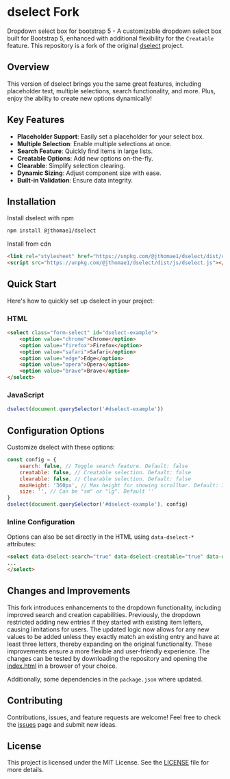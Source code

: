 # dselect Fork

Dropdown select box for bootstrap 5 - A customizable dropdown select box built for Bootstrap 5, enhanced with additional flexibility for the `Creatable` feature.
This repository is a fork of the original [dselect](https://github.com/jarstone/dselect) project.

## Overview

This version of dselect brings you the same great features, including placeholder text, multiple selections, search functionality, and more. Plus, enjoy the ability to create new options dynamically!

## Key Features

- **Placeholder Support**: Easily set a placeholder for your select box.
- **Multiple Selection**: Enable multiple selections at once.
- **Search Feature**: Quickly find items in large lists.
- **Creatable Options**: Add new options on-the-fly.
- **Clearable**: Simplify selection clearing.
- **Dynamic Sizing**: Adjust component size with ease.
- **Built-in Validation**: Ensure data integrity.

## Installation

Install dselect with npm

```bash
npm install @jthomae1/dselect
```

Install from cdn
```html
<link rel="stylesheet" href="https://unpkg.com/@jthomae1/dselect/dist/css/dselect.css">
<script src="https://unpkg.com/@jthomae1/dselect/dist/js/dselect.js"></script>
```

## Quick Start
Here's how to quickly set up dselect in your project:

### HTML

```html
<select class="form-select" id="dselect-example">
    <option value="chrome">Chrome</option>
    <option value="firefox">Firefox</option>
    <option value="safari">Safari</option>
    <option value="edge">Edge</option>
    <option value="opera">Opera</option>
    <option value="brave">Brave</option>
</select>
```

### JavaScript

```javascript
dselect(document.querySelector('#dselect-example'))
```

## Configuration Options
Customize dselect with these options:

```javascript
const config = {
    search: false, // Toggle search feature. Default: false
    creatable: false, // Creatable selection. Default: false
    clearable: false, // Clearable selection. Default: false
    maxHeight: '360px', // Max height for showing scrollbar. Default: 360px
    size: '', // Can be "sm" or "lg". Default ''
}
dselect(document.querySelector('#dselect-example'), config)
```

### Inline Configuration

Options can also be set directly in the HTML using `data-dselect-*` attributes:

```html
<select data-dselect-search="true" data-dselect-creatable="true" data-dselect-clearable="true" data-dselect-max-height="300px" data-dselect-size="sm" class="form-select" id="dselect-example">
...
</select>
```

## Changes and Improvements

This fork introduces enhancements to the dropdown functionality, including improved search and creation capabilities. Previously, the dropdown restricted adding new entries if they started with existing item letters, causing limitations for users. The updated logic now allows for any new values to be added unless they exactly match an existing entry and have at least three letters, thereby expanding on the original functionality. These improvements ensure a more flexible and user-friendly experience. The changes can be tested by downloading the repository and opening the [index.html](https://github.com/jthomae1/dselect/blob/main/dist/index.html) in a browser of your choice. 

Additionally, some dependencies in the `package.json` where updated.

## Contributing

Contributions, issues, and feature requests are welcome! Feel free to check the [issues](https://github.com/jthomae1/dselect/issues) page and submit new ideas.

## License

This project is licensed under the MIT License. See the [LICENSE](https://github.com/jthomae1/dselect/blob/main/LICENSE) file for more details.
